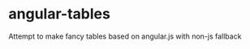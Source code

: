 angular-tables
==============

Attempt to make fancy tables based on angular.js with non-js fallback